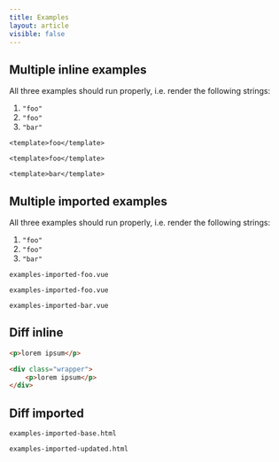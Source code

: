 ```yaml
---
title: Examples
layout: article
visible: false
---
```


## Multiple inline examples

All three examples should run properly, i.e. render the following strings:

1. `"foo"`
1. `"foo"`
1. `"bar"`

```vue nomarkup name=inline-1
<template>foo</template>
```

```vue nomarkup name=inline-2
<template>foo</template>
```

```vue nomarkup name=inline-3
<template>bar</template>
```

## Multiple imported examples

All three examples should run properly, i.e. render the following strings:

1. `"foo"`
1. `"foo"`
1. `"bar"`

```import nomarkup name=imported-1
examples-imported-foo.vue
```

```import nomarkup name=imported-2
examples-imported-foo.vue
```

```import nomarkup name=imported-3
examples-imported-bar.vue
```

## Diff inline

```html name=diff-base-inline hidden
<p>lorem ipsum</p>
```

```html static compare=diff-base-inline name=diff-inline
<div class="wrapper">
    <p>lorem ipsum</p>
</div>
```

## Diff imported

```import name=diff-base-imported hidden
examples-imported-base.html
```

```import static compare=diff-base-imported name=diff-imported
examples-imported-updated.html
```
